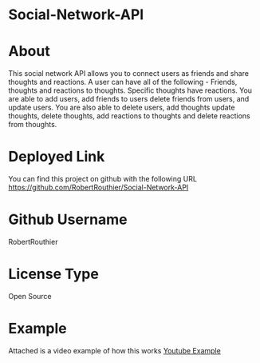 # Social-Network-API


# About

This social network API allows you to connect users as friends and share thoughts and reactions.
A user can have all of the following - Friends, thoughts and reactions to thoughts. Specific thoughts have reactions.
You are able to add users, add friends to users delete friends from users, and update users. You are also able to delete users, add thoughts update thoughts, delete thoughts, add reactions to thoughts and delete reactions from thoughts.

# Deployed Link

You can find this project on github with the following URL
https://github.com/RobertRouthier/Social-Network-API

# Github Username

RobertRouthier

# License Type

Open Source

# Example

Attached is a video example of how this works
[Youtube Example](https://youtu.be/JHOzMERBaxU)